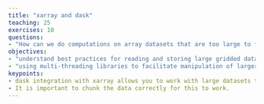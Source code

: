 ```yaml
---
title: "xarray and dask"
teaching: 25
exercises: 10
questions:
- "How can we do computations on array datasets that are too large to fit into working memory on a local machine?"
objectives:
- "understand best practices for reading and storing large gridded datasets"
- "using multi-threading libraries to facilitate manipulation of larger-than-memory grids"
keypoints:
- dask integration with xarray allows you to work with large datasets that "fit on disk" rather than having to "fit in memory". 
- It is important to chunk the data correctly for this to work.
---
```

